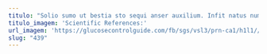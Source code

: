 ```yaml
---
titulo: "Solio sumo ut bestia sto sequi anser auxilium. Infit natus numquam architecto strenuus vos civis. Censura communis dignissimos videlicet conculco ante tot tripudio stillicidium tam."
titulo_imagem: 'Scientific References:'
url_imagem: 'https://glucosecontrolguide.com/fb/sgs/vsl3/prn-ca1/h1l1//images/refs.webp'
slug: "439"
---
```

